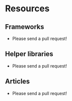 Resources
=========

Frameworks
----------

 *  Please send a pull request!

Helper libraries
----------------

 *  Please send a pull request!

Articles
--------

 *  Please send a pull request!
